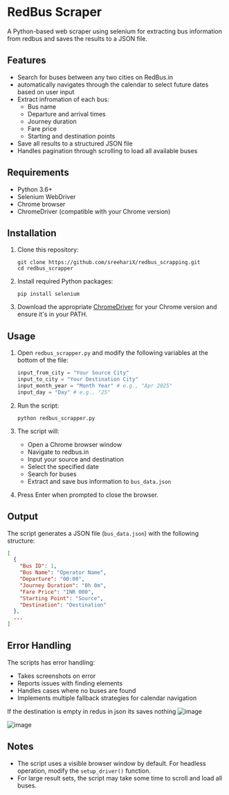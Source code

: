 # RedBus Scraper

A Python-based web scraper using selenium for extracting bus information from redbus and saves the results to a JSON file.

## Features

- Search for buses between any two cities on RedBus.in
- automatically navigates through the calendar to select future dates based on user input
- Extract infromation of each bus:
  - Bus name
  - Departure and arrival times
  - Journey duration
  - Fare price
  - Starting and destination points
- Save all results to a structured JSON file
- Handles pagination through scrolling to load all available buses

## Requirements

- Python 3.6+
- Selenium WebDriver
- Chrome browser
- ChromeDriver (compatible with your Chrome version)

## Installation

1. Clone this repository:
   ```
   git clone https://github.com/sreehariX/redbus_scrapping.git
   cd redbus_scrapper
   ```

2. Install required Python packages:
   ```
   pip install selenium
   ```

3. Download the appropriate [ChromeDriver](https://sites.google.com/chromium.org/driver/) for your Chrome version and ensure it's in your PATH.

## Usage

1. Open `redbus_scrapper.py` and modify the following variables at the bottom of the file:
   ```python
   input_from_city = "Your Source City"
   input_to_city = "Your Destination City"
   input_month_year = "Month Year" # e.g., "Apr 2025"
   input_day = "Day" # e.g., "25"
   ```

2. Run the script:
   ```
   python redbus_scrapper.py
   ```

3. The script will:
   - Open a Chrome browser window
   - Navigate to redbus.in
   - Input your source and destination
   - Select the specified date
   - Search for buses
   - Extract and save bus information to `bus_data.json`

4. Press Enter when prompted to close the browser.

## Output

The script generates a JSON file (`bus_data.json`) with the following structure:

```json
[
  {
    "Bus ID": 1,
    "Bus Name": "Operator Name",
    "Departure": "00:00",
    "Journey Duration": "0h 0m",
    "Fare Price": "INR 000",
    "Starting Point": "Source",
    "Destination": "Destination"
  },
  ...
]
```

## Error Handling

The scripts has error handling:
- Takes screenshots on error
- Reports issues with finding elements
- Handles cases where no buses are found
- Implements multiple fallback strategies for calendar navigation

If the destination is empty in redus in json its saves nothing
![image](https://github.com/user-attachments/assets/630a91ab-a1f9-481a-96e8-b9b81a3f1351)

![image](https://github.com/user-attachments/assets/ad1e69f4-0833-4532-a4ec-cdc748c5f98b)



## Notes

- The script uses a visible browser window by default. For headless operation, modify the `setup_driver()` function.
- For large result sets, the script may take some time to scroll and load all buses.

